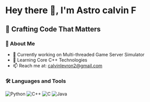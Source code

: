# Hey there 👋, I'm Astro calvin F

## 🚀 Crafting Code That Matters

### 💫 About Me
- 🔭 Currently working on  Multi-threaded Game Server Simulator
- 🌱 Learning Core C++ Technologies
- 📫 Reach me at: calvinlevron2@gmail.com

### 🛠️ Languages and Tools
![Python](https://img.shields.io/badge/-Python-3776AB?style=flat-square&logo=python&logoColor=white)
![C++](https://img.shields.io/badge/-C++-00599C?style=flat-square&logo=c%2B%2B&logoColor=white)
![C](https://img.shields.io/badge/-C-A8B9CC?style=flat-square&logo=c&logoColor=black)
![Java](https://img.shields.io/badge/-Java-ED8B00?style=flat-square&logo=java&logoColor=white)
